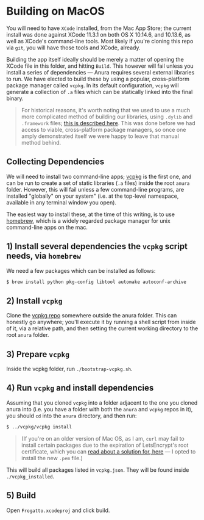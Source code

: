 # Building on MacOS

You will need to have `XCode` installed, from the Mac App Store; the current install was done against XCode 11.3.1 on both OS X 10.14.6, and 10.13.6, as well as XCode's command-line tools. Most likely if you're cloning this repo via `git`, you will have those tools and XCode, already.

Building the app itself ideally should be merely a matter of opening the XCode file in this folder, and hitting `Build`. This however will fail unless you install a series of dependencies — Anura requires several external libraries to run. We have elected to build these by using a popular, cross-platform package manager called `vcpkg`. In its default configuration, `vcpkg` will generate a collection of `.a` files which can be statically linked into the final binary.

> For historical reasons, it's worth noting that we used to use a much more complicated method of building our libraries, using `.dylib` and `.framework` files; [this is described here](https://github.com/frogatto/frogatto/wiki/Compiling-Frogatto-on-Mac-OS-X). This was done before we had access to viable, cross-platform package managers, so once one amply demonstrated itself we were happy to leave that manual method behind.


## Collecting Dependencies

We will need to install two command-line apps; [vcpkg](https://github.com/microsoft/vcpkg) is the first one, and can be run to create a set of static libraries (`.a` files) inside the root `anura` folder. However, this will fail unless a few command-line programs, are installed "globally" on your system" (i.e. at the top-level namespace, available in any terminal window you open).

The easiest way to install these, at the time of this writing, is to use [homebrew](https://brew.sh/), which is a widely regarded package manager for unix command-line apps on the mac.

## 1) Install several dependencies the `vcpkg` script needs, via `homebrew`

We need a few packages which can be installed as follows:

```sh
$ brew install python pkg-config libtool automake autoconf-archive
```


## 2) Install `vcpkg`

Clone the [vcpkg repo](https://github.com/microsoft/vcpkg) somewhere outside the anura folder. This can honestly go anywhere; you'll execute it by running a shell script from inside of it, via a relative path, and then setting the current working directory to the root `anura` folder.


## 3) Prepare `vcpkg`

Inside the vcpkg folder, run `./bootstrap-vcpkg.sh`.

## 4) Run `vcpkg` and install dependencies

Assuming that you cloned `vcpkg` into a folder adjacent to the one you cloned anura into (i.e. you have a folder with both the `anura` and `vcpkg` repos in it), you should `cd` into the `anura` directory, and then run:

```sh
$ ../vcpkg/vcpkg install
```

> (If you're on an older version of Mac OS, as I am, `curl` may fail to install certain packages due to the expiration of LetsEncrypt's root certificate, which you can [read about a solution for, here](https://apple.stackexchange.com/questions/428448/app-curl-still-getting-certificate-expired-error-due-to-expired-lets-encrypt) — I opted to install the new `.pem` file.)

This will build all packages listed in `vcpkg.json`. They will be found inside `./vcpkg_installed`.

## 5) Build

Open `Frogatto.xcodeproj` and click build.
